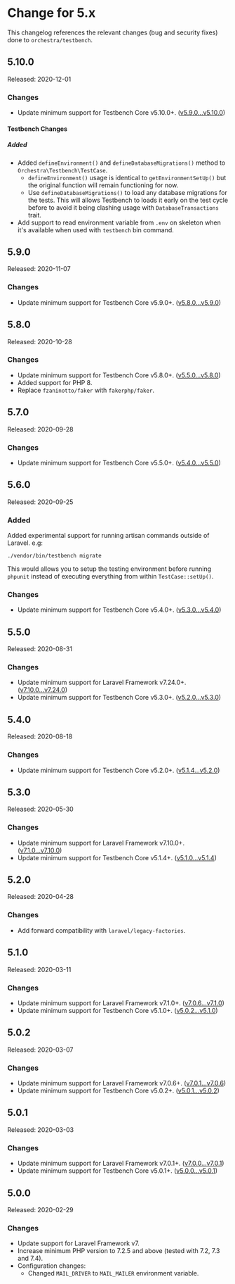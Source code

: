 # Change for 5.x

This changelog references the relevant changes (bug and security fixes) done to `orchestra/testbench`.

## 5.10.0

Released: 2020-12-01

### Changes

* Update minimum support for Testbench Core v5.10.0+. ([v5.9.0...v5.10.0](https://github.com/orchestral/testbench-core/compare/v5.9.0...v5.10.0))

#### Testbench Changes

##### Added

* Added `defineEnvironment()` and `defineDatabaseMigrations()` method to `Orchestra\Testbench\TestCase`.
    - `defineEnvironment()` usage is identical to `getEnvironmentSetUp()` but the original function will remain functioning for now.
    - Use `defineDatabaseMigrations()` to load any database migrations for the tests. This will allows Testbench to loads it early on the test cycle before to avoid it being clashing usage with `DatabaseTransactions` trait.
* Add support to read environment variable from `.env` on skeleton when it's available when used with `testbench` bin command.

## 5.9.0

Released: 2020-11-07

### Changes

* Update minimum support for Testbench Core v5.9.0+. ([v5.8.0...v5.9.0](https://github.com/orchestral/testbench-core/compare/v5.8.0...v5.9.0))

## 5.8.0

Released: 2020-10-28

### Changes

* Update minimum support for Testbench Core v5.8.0+. ([v5.5.0...v5.8.0](https://github.com/orchestral/testbench-core/compare/v5.5.0...v5.8.0))
* Added support for PHP 8.
* Replace `fzaninotto/faker` with `fakerphp/faker`.

## 5.7.0

Released: 2020-09-28

### Changes

* Update minimum support for Testbench Core v5.5.0+. ([v5.4.0...v5.5.0](https://github.com/orchestral/testbench-core/compare/v5.4.0...v5.5.0))

## 5.6.0

Released: 2020-09-25

### Added

Added experimental support for running artisan commands outside of Laravel. e.g:

    ./vendor/bin/testbench migrate

This would allows you to setup the testing environment before running `phpunit` instead of executing everything from within `TestCase::setUp()`.

### Changes

* Update minimum support for Testbench Core v5.4.0+. ([v5.3.0...v5.4.0](https://github.com/orchestral/testbench-core/compare/v5.3.0...v5.4.0))

## 5.5.0

Released: 2020-08-31

### Changes

* Update minimum support for Laravel Framework v7.24.0+. ([v7.10.0...v7.24.0](https://github.com/laravel/framework/compare/v7.1.0...v7.10.0))
* Update minimum support for Testbench Core v5.3.0+. ([v5.2.0...v5.3.0](https://github.com/orchestral/testbench-core/compare/v5.2.0...v5.3.0))

## 5.4.0

Released: 2020-08-18

### Changes

* Update minimum support for Testbench Core v5.2.0+. ([v5.1.4...v5.2.0](https://github.com/orchestral/testbench-core/compare/v5.1.4...v5.2.0))

## 5.3.0

Released: 2020-05-30

### Changes

* Update minimum support for Laravel Framework v7.10.0+. ([v7.1.0...v7.10.0](https://github.com/laravel/framework/compare/v7.1.0...v7.10.0))
* Update minimum support for Testbench Core v5.1.4+. ([v5.1.0...v5.1.4](https://github.com/orchestral/testbench-core/compare/v5.1.0...v5.1.4))

## 5.2.0

Released: 2020-04-28

### Changes

* Add forward compatibility with `laravel/legacy-factories`.

## 5.1.0

Released: 2020-03-11

### Changes

* Update minimum support for Laravel Framework v7.1.0+. ([v7.0.6...v7.1.0](https://github.com/laravel/framework/compare/v7.0.6...v7.1.0))
* Update minimum support for Testbench Core v5.1.0+. ([v5.0.2...v5.1.0](https://github.com/orchestral/testbench-core/compare/v5.0.2...v5.1.0))

## 5.0.2

Released: 2020-03-07

### Changes

* Update minimum support for Laravel Framework v7.0.6+. ([v7.0.1...v7.0.6](https://github.com/laravel/framework/compare/v7.0.1...v7.0.6))
* Update minimum support for Testbench Core v5.0.2+. ([v5.0.1...v5.0.2](https://github.com/orchestral/testbench-core/compare/v5.0.1...v5.0.2))

## 5.0.1

Released: 2020-03-03

### Changes

* Update minimum support for Laravel Framework v7.0.1+. ([v7.0.0...v7.0.1](https://github.com/laravel/framework/compare/v7.0.0...v7.0.1))
* Update minimum support for Testbench Core v5.0.1+. ([v5.0.0...v5.0.1](https://github.com/orchestral/testbench-core/compare/v5.0.0...v5.0.1))

## 5.0.0

Released: 2020-02-29

### Changes

* Update support for Laravel Framework v7.
* Increase minimum PHP version to 7.2.5 and above (tested with 7.2, 7.3 and 7.4).
* Configuration changes:
    - Changed `MAIL_DRIVER` to `MAIL_MAILER` environment variable.
